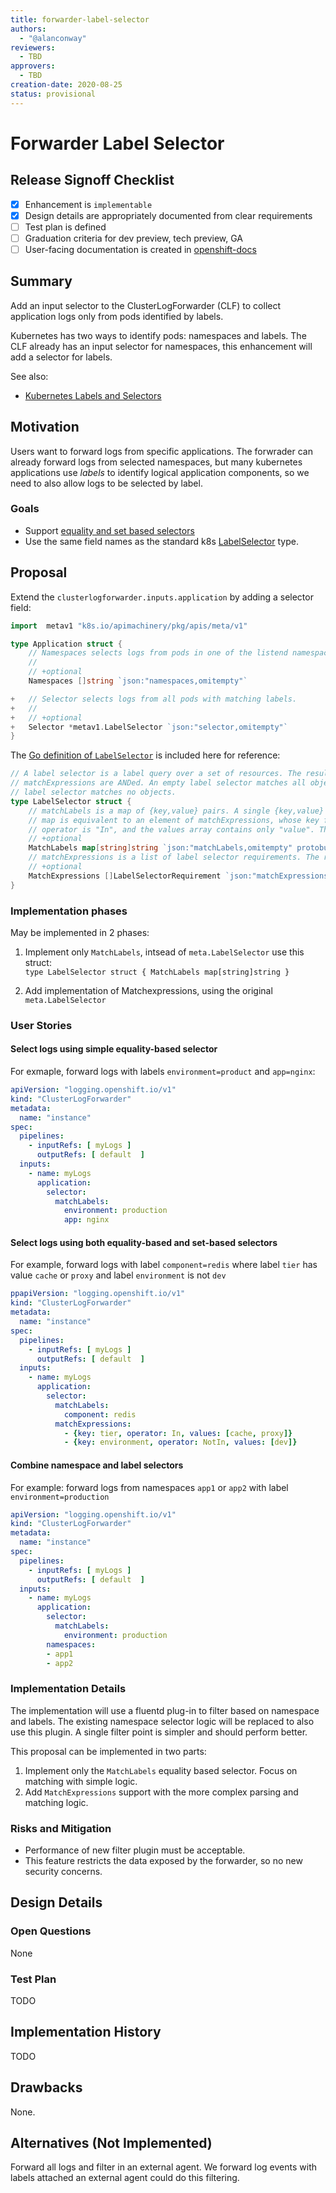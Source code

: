 ```yaml
---
title: forwarder-label-selector
authors:
  - "@alanconway"
reviewers:
  - TBD
approvers:
  - TBD
creation-date: 2020-08-25
status: provisional
---
```


# Forwarder Label Selector

## Release Signoff Checklist

- [X] Enhancement is `implementable`
- [X] Design details are appropriately documented from clear requirements
- [ ] Test plan is defined
- [ ] Graduation criteria for dev preview, tech preview, GA
- [ ] User-facing documentation is created in [openshift-docs](https://github.com/openshift/openshift-docs/)

## Summary

Add an input selector to the ClusterLogForwarder (CLF) to collect application
logs only from pods identified by labels.

Kubernetes has two ways to identify pods: namespaces and labels.  The CLF
already has an input selector for namespaces, this enhancement will add a selector
for labels.

See also:
* [Kubernetes Labels and Selectors](https://kubernetes.io/docs/concepts/overview/working-with-objects/labels)

## Motivation

Users want to forward logs from specific applications. The forwrader can already
forward logs from selected namespaces, but many kubernetes applications use
_labels_ to identify logical application components, so we need to also allow
logs to be selected by label.

### Goals

* Support [equality and set based selectors](https://kubernetes.io/docs/concepts/overview/working-with-objects/labels/#label-selectors)
* Use the same field names as the standard k8s [LabelSelector](https://kubernetes.io/docs/reference/generated/kubernetes-api/v1.18/#labelselector-v1-meta) type.

## Proposal

Extend the `clusterlogforwarder.inputs.application` by adding a selector field:

```go
import  metav1 "k8s.io/apimachinery/pkg/apis/meta/v1"

type Application struct {
    // Namespaces selects logs from pods in one of the listend namespaces.
    //
    // +optional
    Namespaces []string `json:"namespaces,omitempty"`

+   // Selector selects logs from all pods with matching labels.
+   //
+   // +optional
+   Selector *metav1.LabelSelector `json:"selector,omitempty"`
}
```

The [Go definition of `LabelSelector`](https://godoc.org/k8s.io/apimachinery/pkg/apis/meta/v1#LabelSelector) is included here for reference:

```go
// A label selector is a label query over a set of resources. The result of matchLabels and
// matchExpressions are ANDed. An empty label selector matches all objects. A null
// label selector matches no objects.
type LabelSelector struct {
	// matchLabels is a map of {key,value} pairs. A single {key,value} in the matchLabels
	// map is equivalent to an element of matchExpressions, whose key field is "key", the
	// operator is "In", and the values array contains only "value". The requirements are ANDed.
	// +optional
	MatchLabels map[string]string `json:"matchLabels,omitempty" protobuf:"bytes,1,rep,name=matchLabels"`
	// matchExpressions is a list of label selector requirements. The requirements are ANDed.
	// +optional
	MatchExpressions []LabelSelectorRequirement `json:"matchExpressions,omitempty" protobuf:"bytes,2,rep,name=matchExpressions"`
}
```
### Implementation phases

May be implemented in 2 phases:

1. Implement only `MatchLabels`, intsead of `meta.LabelSelector` use this struct:\
   `type LabelSelector struct { MatchLabels map[string]string }`

2. Add implementation of Matchexpressions, using the original `meta.LabelSelector`

### User Stories

#### Select logs using simple equality-based selector

For exmaple, forward logs with labels `environment=product` and `app=nginx`:


```yaml
apiVersion: "logging.openshift.io/v1"
kind: "ClusterLogForwarder"
metadata:
  name: "instance"
spec:
  pipelines:
    - inputRefs: [ myLogs ]
      outputRefs: [ default  ]
  inputs:
    - name: myLogs
      application:
        selector:
          matchLabels:
            environment: production
            app: nginx
```

#### Select logs using both equality-based and set-based selectors

For example, forward logs with label `component=redis` where label `tier` has
value `cache` or `proxy` and label `environment` is not `dev`


```yaml
ppapiVersion: "logging.openshift.io/v1"
kind: "ClusterLogForwarder"
metadata:
  name: "instance"
spec:
  pipelines:
    - inputRefs: [ myLogs ]
      outputRefs: [ default  ]
  inputs:
    - name: myLogs
      application:
        selector:
          matchLabels:
            component: redis
          matchExpressions:
            - {key: tier, operator: In, values: [cache, proxy]}
            - {key: environment, operator: NotIn, values: [dev]}
```

#### Combine namespace and label selectors

For example: forward logs from namespaces `app1` or `app2` with label
`environment=production`


```yaml
apiVersion: "logging.openshift.io/v1"
kind: "ClusterLogForwarder"
metadata:
  name: "instance"
spec:
  pipelines:
    - inputRefs: [ myLogs ]
      outputRefs: [ default  ]
  inputs:
    - name: myLogs
      application:
        selector:
          matchLabels:
            environment: production
        namespaces:
        - app1
        - app2
```

### Implementation Details

The implementation will use a fluentd plug-in to filter based on namespace and labels.
The existing namespace selector logic will be replaced to also use this plugin.
A single filter point is simpler and should perform better.

This proposal can be implemented in two parts:

1. Implement only the `MatchLabels` equality based selector.
   Focus on matching with simple logic.
2. Add `MatchExpressions` support with the more complex parsing and matching logic.

### Risks and Mitigation

* Performance of new filter plugin must be acceptable.
* This feature restricts the data exposed by the forwarder, so no new security concerns.

## Design Details

### Open Questions
None

### Test Plan
TODO

## Implementation History
TODO

## Drawbacks
None.

## Alternatives (Not Implemented)

Forward all logs and filter in an external agent. We forward log events with
labels attached an external agent could do this filtering.
